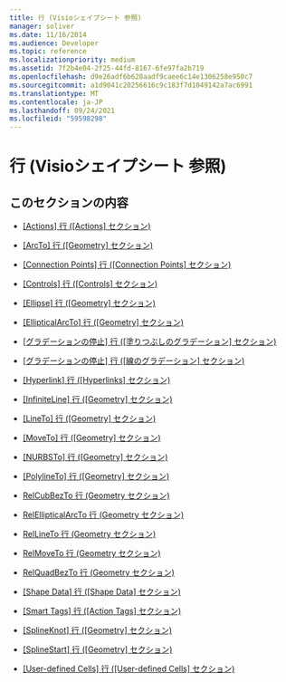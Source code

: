 ```yaml
---
title: 行 (Visioシェイプシート 参照)
manager: soliver
ms.date: 11/16/2014
ms.audience: Developer
ms.topic: reference
ms.localizationpriority: medium
ms.assetid: 7f2b4e04-2f25-44fd-8167-6fe97fa2b719
ms.openlocfilehash: d9e26adf6b628aadf9caee6c14e1306258e950c7
ms.sourcegitcommit: a1d9041c20256616c9c183f7d1049142a7ac6991
ms.translationtype: MT
ms.contentlocale: ja-JP
ms.lasthandoff: 09/24/2021
ms.locfileid: "59598298"
---
```

# <a name="rows-visio-shapesheet-reference"></a>行 (Visioシェイプシート 参照)

## <a name="in-this-section"></a>このセクションの内容

- [[Actions] 行 ([Actions] セクション)](actions-row-actions-section.md)
    
- [[ArcTo] 行 ([Geometry] セクション)](arcto-row-geometry-section.md)
    
- [[Connection Points] 行 ([Connection Points] セクション)](connection-points-row-connection-points-section.md)
    
- [[Controls] 行 ([Controls] セクション)](controls-row-controls-section.md)
    
- [[Ellipse] 行 ([Geometry] セクション)](ellipse-row-geometry-section.md)
    
- [[EllipticalArcTo] 行 ([Geometry] セクション)](ellipticalarcto-row-geometry-section.md)
    
- [[グラデーションの停止] 行 ([塗りつぶしのグラデーション] セクション)](gradient-stop-row-fill-gradient-section.md)
    
- [[グラデーションの停止] 行 ([線のグラデーション] セクション)](gradient-stop-row-line-gradient-section.md)
    
- [[Hyperlink] 行 ([Hyperlinks] セクション)](hyperlink-row-hyperlinks-section.md)
    
- [[InfiniteLine] 行 ([Geometry] セクション)](infiniteline-row-geometry-section.md)
    
- [[LineTo] 行 ([Geometry] セクション)](lineto-row-geometry-section.md)
    
- [[MoveTo] 行 ([Geometry] セクション)](moveto-row-geometry-section.md)
    
- [[NURBSTo] 行 ([Geometry] セクション)](nurbsto-row-geometry-section.md)
    
- [[PolylineTo] 行 ([Geometry] セクション)](polylineto-row-geometry-section.md)
    
- [RelCubBezTo 行 (Geometry セクション)](relcubbezto-row-geometry-section.md)
    
- [RelEllipticalArcTo 行 (Geometry セクション)](relellipticalarcto-row-geometry-section.md)
    
- [RelLineTo 行 (Geometry セクション)](rellineto-row-geometry-section.md)
    
- [RelMoveTo 行 (Geometry セクション)](relmoveto-row-geometry-section.md)
    
- [RelQuadBezTo 行 (Geometry セクション)](relquadbezto-row-geometry-section.md)
    
- [[Shape Data] 行 ([Shape Data] セクション)](shape-data-row-shape-data-section.md)
    
- [[Smart Tags] 行 ([Action Tags] セクション)](smart-tags-row-action-tags-section.md)
    
- [[SplineKnot] 行 ([Geometry] セクション)](splineknot-row-geometry-section.md)
    
- [[SplineStart] 行 ([Geometry] セクション)](splinestart-row-geometry-section.md)
    
- [[User-defined Cells] 行 ([User-defined Cells] セクション)](user-defined-cells-row-user-defined-cells-section.md)
    

